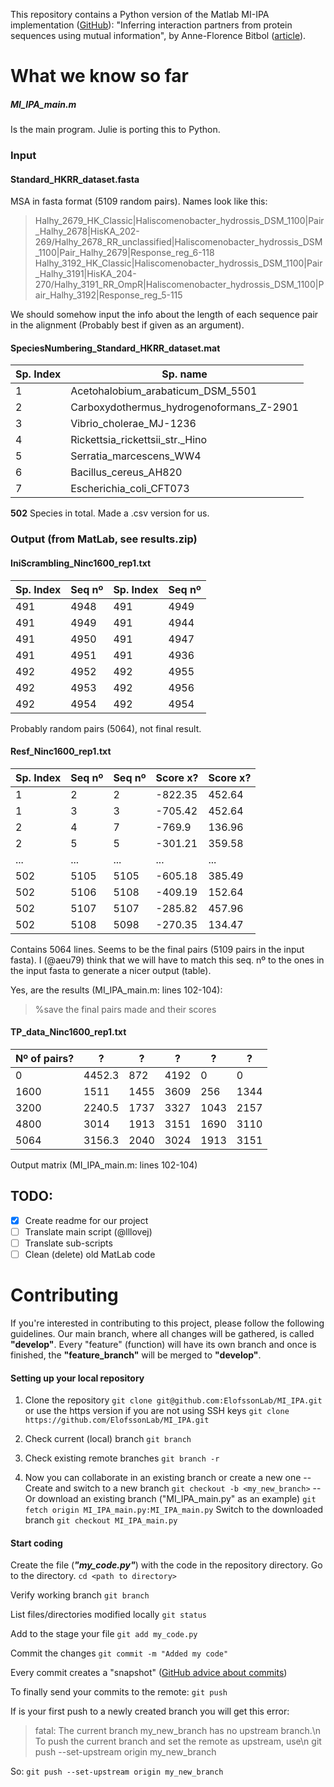 This repository contains a Python version of the Matlab MI-IPA implementation ([GitHub](https://github.com/anneflo/MI_IPA)): "Inferring interaction partners from protein sequences using mutual information", by Anne-Florence Bitbol ([article](https://doi.org/10.1371/journal.pcbi.1006401)).

# What we know so far

##### MI_IPA_main.m
Is the main program. Julie is porting this to Python.

### Input
#### Standard_HKRR_dataset.fasta
MSA in fasta format (5109 random pairs). Names look like this:
>Halhy_2679_HK_Classic|Haliscomenobacter_hydrossis_DSM_1100|Pair_Halhy_2678|HisKA_202-269/Halhy_2678_RR_unclassified|Haliscomenobacter_hydrossis_DSM_1100|Pair_Halhy_2679|Response_reg_6-118
>Halhy_3192_HK_Classic|Haliscomenobacter_hydrossis_DSM_1100|Pair_Halhy_3191|HisKA_204-270/Halhy_3191_RR_OmpR|Haliscomenobacter_hydrossis_DSM_1100|Pair_Halhy_3192|Response_reg_5-115

We should somehow input the info about the length of each sequence pair in the alignment (Probably best if given as an argument).

#### SpeciesNumbering_Standard_HKRR_dataset.mat

Sp. Index | Sp. name
------------ | -------------
1 | Acetohalobium_arabaticum_DSM_5501
2 | Carboxydothermus_hydrogenoformans_Z-2901
3 | Vibrio_cholerae_MJ-1236
4 | Rickettsia_rickettsii_str._Hino
5 | Serratia_marcescens_WW4
6 | Bacillus_cereus_AH820
7 | Escherichia_coli_CFT073

**502** Species in total. Made a .csv version for us.

### Output (from MatLab, see results.zip)
#### IniScrambling_Ninc1600_rep1.txt

Sp. Index | Seq nº | Sp. Index | Seq nº
------------ | ------------- | ------------- | -------------
491 | 4948 | 491 | 4949
491 | 4949 | 491 | 4944
491 | 4950 | 491 | 4947
491 | 4951 | 491 | 4936
492 | 4952 | 492 | 4955
492 | 4953 | 492 | 4956
492 | 4954 | 492 | 4954

Probably random pairs (5064), not final result.

#### Resf_Ninc1600_rep1.txt

Sp. Index | Seq nº | Seq nº | Score x? | Score x?
------------ | ------------- | ------------- | ------------- | -------------
1 | 2 | 2 | -822.35 | 452.64
1 | 3 | 3 | -705.42 | 452.64
2 | 4 | 7 | -769.9 | 136.96
2 | 5 | 5 | -301.21 | 359.58
... | ... | ... | ... | ...
502 | 5105 | 5105 | -605.18 | 385.49
502 | 5106 | 5108 | -409.19 | 152.64
502 | 5107 | 5107 | -285.82 | 457.96
502 | 5108 | 5098 | -270.35 | 134.47

Contains 5064 lines. Seems to be the final pairs (5109 pairs in the input fasta). I (@aeu79) think that we will have to match this seq. nº to the ones in the input fasta to generate a nicer output (table).

Yes, are the results  (MI_IPA_main.m: lines 102-104): 
>%save the final pairs made and their scores


#### TP_data_Ninc1600_rep1.txt

Nº of pairs? | ? | ? | ? | ? | ?
------------ | ------------- | ------------- | ------------- | ------------- | -------------
0 | 4452.3 | 872 | 4192 | 0 | 0
1600 | 1511 | 1455 | 3609 | 256 | 1344
3200 | 2240.5 | 1737 | 3327 | 1043 | 2157
4800 | 3014 | 1913 | 3151 | 1690 | 3110
5064 | 3156.3 | 2040 | 3024 | 1913 | 3151

Output matrix (MI_IPA_main.m: lines 102-104)

## TODO:
- [x] Create readme for our project
- [ ] Translate main script (@lllovej)
- [ ] Translate sub-scripts
- [ ] Clean (delete) old MatLab code

# Contributing
If you're interested in contributing to this project, please follow the following guidelines. Our main branch, where all changes will be gathered, is called **"develop"**. Every "feature" (function) will have its own branch and once is finished, the **"feature_branch"** will be merged to **"develop"**.

#### Setting up your local repository
1. Clone the repository
```git clone git@github.com:ElofssonLab/MI_IPA.git```
or use the https version if you are not using SSH keys
```git clone https://github.com/ElofssonLab/MI_IPA.git```

1. Check current (local) branch
```git branch```

1. Check existing remote branches
```git branch -r```

1. Now you can collaborate in an existing branch or create a new one
-- Create and switch to a new branch 
```git checkout -b <my_new_branch>```
-- Or download an existing branch ("MI_IPA_main.py" as an example)
```git fetch origin MI_IPA_main.py:MI_IPA_main.py```
Switch to the downloaded branch
```git checkout MI_IPA_main.py```
#### Start coding
Create the file (__*"my_code.py"*__) with the code in the repository directory. 
Go to the directory.
```cd <path to directory>```

Verify working branch
```git branch```

List files/directories modified locally
```git status```

Add to the stage your file
```git add my_code.py```

Commit the changes
```git commit -m "Added my code"```

Every commit creates a "snapshot" ([GitHub advice about commits](https://github.com/trein/dev-best-practices/wiki/Git-Commit-Best-Practices))

To finally send your commits to the remote:
```git push```

If is your first push to a newly created branch you will get this error:
> fatal: The current branch my_new_branch has no upstream branch.\n
> To push the current branch and set the remote as upstream, use\n
> git push --set-upstream origin my_new_branch

So:
```git push --set-upstream origin my_new_branch```
